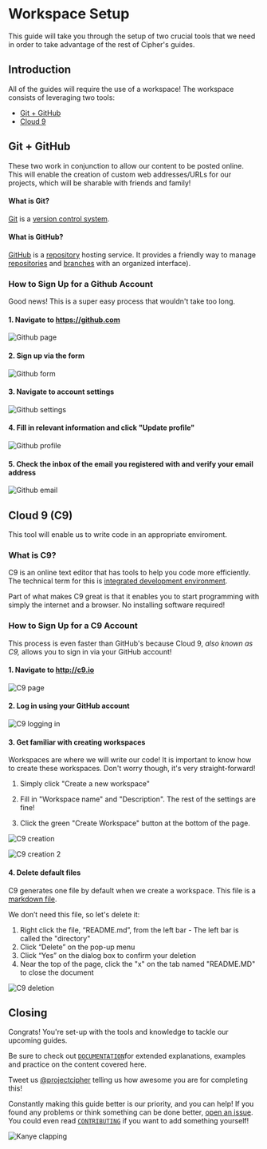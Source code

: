 # Workspace Setup

This guide will take you through the setup of two crucial tools that we need in order to take advantage of the rest of Cipher's guides.

## Introduction

All of the guides will require the use of a workspace! The workspace consists of leveraging two tools:

- [Git + GitHub](#git--github)
- [Cloud 9](#cloud-9-c9)

## Git + GitHub

These two work in conjunction to allow our content to be posted online. This will enable the creation of custom web addresses/URLs for our projects, which will be sharable with friends and family!

#### What is Git?

[Git](https://git.com) is a [version control system](../DOCUMENTATION.md.md).

#### What is GitHub?

[GitHub](https://github.com/) is a [repository](../DOCUMENTATION.md.md#version-control-system-vcs) hosting service. It provides a friendly way to manage [repositories](../DOCUMENTATION.md.md#repository) and [branches](../DOCUMENTATION.md.md.md#branch) with an organized interface).

### How to Sign Up for a Github Account

Good news! This is a super easy process that wouldn't take too long.

#### 1. Navigate to https://github.com

  ![Github page](img/github.png)

#### 2. Sign up via the form

  ![Github form](img/github_form.png)

#### 3. Navigate to account settings

  ![Github settings](img/github_settings.png)

#### 4. Fill in relevant information and click "Update profile"

  ![Github profile](img/github_profile.png)

#### 5. Check the inbox of the email you registered with and verify your email address

  ![Github email](img/github_email.png)

## Cloud 9 (C9)

This tool will enable us to write code in an appropriate enviroment.

### What is C9?

C9 is an online text editor that has tools to help you code more efficiently. The technical term for this is [integrated development environment](../DOCUMENTATION.md.md.md#integrated-development-environment-ide).

Part of what makes C9 great is that it enables you to start programming with simply the internet and a browser. No installing software required!

### How to Sign Up for a C9 Account

This process is even faster than GitHub's because Cloud 9, _also known as C9,_ allows you to sign in via your GitHub account!

#### 1. Navigate to http://c9.io

  ![C9 page](img/c9.png)

#### 2. Log in using your GitHub account

![C9 logging in](img/c9_logging_in.gif)

#### 3. Get familiar with creating workspaces

Workspaces are where we will write our code! It is important to know how to create these workspaces. Don't worry though, it's very straight-forward!

1. Simply click "Create a new workspace"

2. Fill in "Workspace name" and "Description". The rest of the settings are fine!

3. Click the green "Create Workspace" button at the bottom of the page.

![C9 creation](img/c9_workspace_creation.png)

![C9 creation 2](img/c9_workspace_creation_2.png)

#### 4. Delete default files

C9 generates one file by default when we create a workspace. This file is a [markdown file](../DOCUMENTATION.md.md.md#markdown).

We don’t need this file, so let's delete it:

  1. Right click the file, “README.md”, from the left bar
    - The left bar is called the "directory"
  2. Click “Delete” on the pop-up menu
  3. Click “Yes” on the dialog box to confirm your deletion
  4. Near the top of the page, click the "x" on the tab named "README.MD" to close the document

![C9 deletion](img/c9_deleting.gif)

## Closing

Congrats! You're set-up with the tools and knowledge to tackle our upcoming guides.

Be sure to check out [`DOCUMENTATION`](../DOCUMENTATION.md.md.md)for extended explanations, examples and practice on the content covered here.

Tweet us [@projectcipher](https://twitter.com/projectcipher) telling us how awesome you are for completing this!

Constantly making this guide better is our priority, and you can help! If you found any problems or think something can be done better, [open an issue](https://github.com/projectcipher/cipher/issues/new). You could even read [`CONTRIBUTING`](../cipher/CONTRIBUTING.md) if you want to add something yourself!

![Kanye clapping](img/kanye_clapping.gif)

